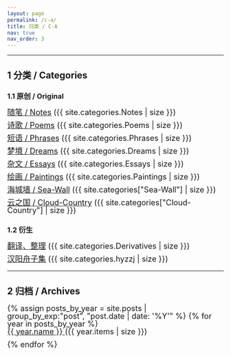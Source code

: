 ```yaml
---
layout: page
permalink: /c-a/
title: 归类 / C-A
nav: true
nav_order: 3
---
```


---

## 1 分类 / Categories

### 1.1 原创 / Original

<ul style="line-height: 1; font-size: 18px; list-style: none; padding-left: 0;">
  <li style="margin-bottom: 12px;"><a href="/blog/category/notes/" style="font-size: inherit;">随笔 / Notes</a> ({{ site.categories.Notes | size }})</li>
  <li style="margin-bottom: 12px;"><a href="/blog/category/poems/" style="font-size: inherit;">诗歌 / Poems</a> ({{ site.categories.Poems | size }})</li>
  <li style="margin-bottom: 12px;"><a href="/blog/category/phrases/" style="font-size: inherit;">短语 / Phrases</a> ({{ site.categories.Phrases | size }})</li>
  <li style="margin-bottom: 12px;"><a href="/blog/category/dreams/" style="font-size: inherit;">梦境 / Dreams</a> ({{ site.categories.Dreams | size }})</li>
  <li style="margin-bottom: 12px;"><a href="/blog/category/essays/" style="font-size: inherit;">杂文 / Essays</a> ({{ site.categories.Essays | size }})</li>
  <li style="margin-bottom: 12px;"><a href="/blog/category/paintings/" style="font-size: inherit;">绘画 / Paintings</a> ({{ site.categories.Paintings | size }})</li>
  <li style="margin-bottom: 12px;"><a href="/blog/category/sea-wall/" style="font-size: inherit;">海城墙 / Sea-Wall</a> ({{ site.categories["Sea-Wall"] | size }})</li>
  <li style="margin-bottom: 12px;"><a href="/blog/category/cloud-country/" style="font-size: inherit;">云之国 / Cloud-Country</a> ({{ site.categories["Cloud-Country"] | size }})</li>
</ul>

### 1.2 衍生

<ul style="line-height: 1; font-size: 18px; list-style: none; padding-left: 0;">
  <li style="margin-bottom: 12px;"><a href="/blog/category/derivatives/" style="font-size: inherit;">翻译、整理</a> ({{ site.categories.Derivatives | size }})</li>
  <li style="margin-bottom: 12px;"><a href="/blog/category/hyzzj/" style="font-size: inherit;">汉阳舟子集</a> ({{ site.categories.hyzzj | size }})</li>
</ul>

---

## 2 归档 / Archives

<ul style="line-height: 1; font-size: 18px; list-style: none; padding-left: 0;">
      {% assign posts_by_year = site.posts | group_by_exp:"post", "post.date | date: '%Y'" %}
      {% for year in posts_by_year %}
        <li style="margin-bottom: 12px;">
          <a href="{{ '/blog/' | append: year.name | append: '/' }}" style="font-size: inherit;">
            {{ year.name }}
          </a> ({{ year.items | size }})
        </li>
      {% endfor %}
